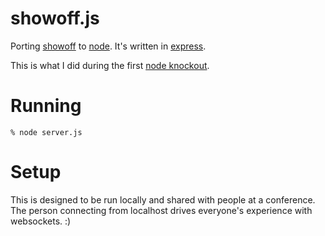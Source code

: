 showoff.js
==========

Porting [showoff][showoff] to [node][node].  It's written in [express][expressjs].

This is what I did during the first [node knockout][knockout].

Running
=======

    % node server.js

Setup
=====

This is designed to be run locally and shared with people at a conference.  The
person connecting from localhost drives everyone's experience with websockets. :)


[node]: http://nodejs.org
[showoff]: http://github.com/schacon/showoff
[expressjs]: http://expressjs.com
[knockout]: http://nodeknockout.com/
